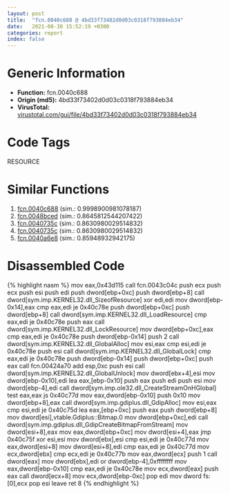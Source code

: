```yaml
---
layout: post
title:  "fcn.0040c688 @ 4bd33f73402d0d03c0318f793884eb34"
date:   2021-08-30 15:52:19 +0300
categories: report
index: false
---
```


# Generic Information
- **Function:** fcn.0040c688
- **Origin (md5):** 4bd33f73402d0d03c0318f793884eb34
- **VirusTotal:** [virustotal.com/gui/file/4bd33f73402d0d03c0318f793884eb34][virustotal_ref]

# Code Tags
<span class="tag" id="RESOURCE">RESOURCE</span>


# Similar Functions

1. [fcn.0040c688][similar_1_ref] (sim.: 0.9998900981078187)
2. [fcn.0048bced][similar_2_ref] (sim.: 0.8645812544207422)
3. [fcn.0040735c][similar_3_ref] (sim.: 0.8630980029514832)
4. [fcn.0040735c][similar_4_ref] (sim.: 0.8630980029514832)
5. [fcn.0040a6e8][similar_5_ref] (sim.: 0.85948932942175)


# Disassembled Code

{% highlight nasm %}
mov eax,0x43d115
call fcn.0043c04c
push ecx
push ecx
push esi
push edi
push dword[ebp+0xc]
push dword[ebp+8]
call dword[sym.imp.KERNEL32.dll_SizeofResource]
xor edi,edi
mov dword[ebp-0x14],eax
cmp eax,edi
je 0x40c78e
push dword[ebp+0xc]
push dword[ebp+8]
call dword[sym.imp.KERNEL32.dll_LoadResource]
cmp eax,edi
je 0x40c78e
push eax
call dword[sym.imp.KERNEL32.dll_LockResource]
mov dword[ebp+0xc],eax
cmp eax,edi
je 0x40c78e
push dword[ebp-0x14]
push 2
call dword[sym.imp.KERNEL32.dll_GlobalAlloc]
mov esi,eax
cmp esi,edi
je 0x40c78e
push esi
call dword[sym.imp.KERNEL32.dll_GlobalLock]
cmp eax,edi
je 0x40c78e
push dword[ebp-0x14]
push dword[ebp+0xc]
push eax
call fcn.00424a70
add esp,0xc
push esi
call dword[sym.imp.KERNEL32.dll_GlobalUnlock]
mov dword[ebx+4],esi
mov dword[ebp-0x10],edi
lea eax,[ebp-0x10]
push eax
push edi
push esi
mov dword[ebp-4],edi
call dword[sym.imp.ole32.dll_CreateStreamOnHGlobal]
test eax,eax
js 0x40c77d
mov eax,dword[ebp-0x10]
push 0x10
mov dword[ebp+8],eax
call dword[sym.imp.gdiplus.dll_GdipAlloc]
mov esi,eax
cmp esi,edi
je 0x40c75d
lea eax,[ebp+0xc]
push eax
push dword[ebp+8]
mov dword[esi],vtable.Gdiplus::Bitmap.0
mov dword[ebp+0xc],edi
call dword[sym.imp.gdiplus.dll_GdipCreateBitmapFromStream]
mov dword[esi+8],eax
mov eax,dword[ebp+0xc]
mov dword[esi+4],eax
jmp 0x40c75f
xor esi,esi
mov dword[ebx],esi
cmp esi,edi
je 0x40c77d
mov eax,dword[esi+8]
mov dword[esi+8],edi
cmp eax,edi
je 0x40c77d
mov ecx,dword[ebx]
cmp ecx,edi
je 0x40c77b
mov eax,dword[ecx]
push 1
call dword[eax]
mov dword[ebx],edi
or dword[ebp-4],0xffffffff
mov eax,dword[ebp-0x10]
cmp eax,edi
je 0x40c78e
mov ecx,dword[eax]
push eax
call dword[ecx+8]
mov ecx,dword[ebp-0xc]
pop edi
mov dword fs:[0],ecx
pop esi
leave 
ret 8
{% endhighlight %}


[similar_1_ref]: /report/fcn.0040c688@3bf433430f740e75dfaf9134a5696829
[similar_2_ref]: /report/fcn.0048bced@d96761eb00d2d97e2b6f5ffffed0b46a
[similar_3_ref]: /report/fcn.0040735c@3bf433430f740e75dfaf9134a5696829
[similar_4_ref]: /report/fcn.0040735c@4bd33f73402d0d03c0318f793884eb34
[similar_5_ref]: /report/fcn.0040a6e8@53687e619dcac7d709f306d061d8daeb
[virustotal_ref]: https://www.virustotal.com/gui/file/4bd33f73402d0d03c0318f793884eb34
